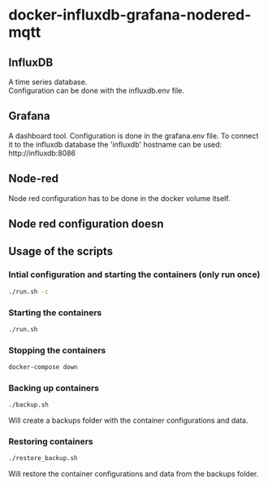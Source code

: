 # docker-influxdb-grafana-nodered-mqtt

## InfluxDB 
A time series database.  
Configuration can be done with the influxdb.env file.

## Grafana
A dashboard tool.
Configuration is done in the grafana.env file.
To connect it to the influxdb database the 'influxdb' hostname can be used: http://influxdb:8086

## Node-red
Node red configuration has to be done in the docker volume itself.

## Node red configuration doesn

## Usage of the scripts
### Intial configuration and starting the containers (only run once)
```bash
./run.sh -c
```

### Starting the containers 
```bash
./run.sh
```

### Stopping the containers
```bash
docker-compose down
```

### Backing up containers
```bash
./backup.sh
```
Will create a backups folder with the container configurations and data.

### Restoring containers
```bash
./restore_backup.sh
```
Will restore the container configurations and data from the backups folder.
